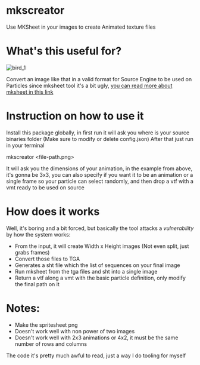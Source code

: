 # mkscreator
Use MKSheet in your images to create Animated texture files

# What's this useful for?
![bird_1](https://github.com/gonzalologorg/mkscreator/assets/7375225/3dae837d-8ec2-410f-b41e-c74d508a387f)

Convert an image like that in a valid format for Source Engine to be used on Particles since mksheet tool it's a bit ugly, [you can read more about mksheet in this link](https://developer.valvesoftware.com/wiki/Animated_Particles)

# Instruction on how to use it

Install this package globally, in first run it will ask you where is your source binaries folder (Make sure to modify or delete config.json)
After that just run in your terminal

mkscreator <file-path.png>

It will ask you the dimensions of your animation, in the example from above, it's gonna be 3x3, you can also specify if you want it to be an animation or a single frame so your particle can select randomly, and then drop a vtf with a vmt ready to be used on source

# How does it works

Well, it's boring and a bit forced, but basically the tool attacks a _vulnerability_ by how the system works:

- From the input, it will create Width x Height images (Not even split, just grabs frames)
- Convert those files to TGA
- Generates a sht file which the list of sequences on your final image
- Run mksheet from the tga files and sht into a single image
- Return a vtf along a vmt with the basic particle definition, only modify the final path on it

# Notes:

- Make the spritesheet png
- Doesn't work well with non power of two images
- Doesn't work well with 2x3 animations or 4x2, it must be the same number of rows and columns

The code it's pretty much awful to read, just a way I do tooling for myself
